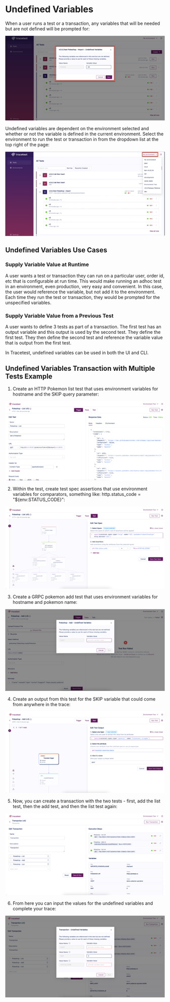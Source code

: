 # Undefined Variables

When a user runs a test or a transaction, any variables that will be needed but are not defined will be prompted for:

![Undefined Variables Modal](../img/undefined-variables-modal.png)

Undefined variables are dependent on the environment selected and whether or not the variable is defined in the current environment. Select the environment to run the test or transaction in from the dropdown list at the top right of the page:

![Select Environment Drop Down](../img/select-environment-drop-down.png)

## **Undefined Variables Use Cases**

### **Supply Variable Value at Runtime** 

A user wants a test or transaction they can run on a particular user, order id, etc that is configurable at run time. This would make running an adhoc test in an environment, even production, very easy and convenient. In this case, the user would reference the variable, but not add it to the environment. Each time they run the test or transaction, they would be prompted for the unspecified variables.

### **Supply Variable Value from a Previous Test**

A user wants to define 3 tests as part of a transaction. The first test has an output variable and this output is used by the second test. They define the first test. They then define the second test and reference the variable value that is output from the first test. 

In Tracetest, undefined variables can be used in both the UI and CLI. 

## **Undefined Variables Transaction with Multiple Tests Example**

1. Create an HTTP Pokemon list test that uses environment variables for hostname and the SKIP query parameter:

![Create Pokemon List](../img/pokeshop-list.png)

2. Within the test, create test spec assertions that use environment variables for comparators, something like: http.status_code = "${env:STATUS_CODE}":

![Create Test Spec Assertionsl](../img/create-test-spec-assertions.png)

3. Create a GRPC pokemon add test that uses environment variables for hostname and pokemon name:

![Create GRPC](../img/create-grpc.png)

4. Create an output from this test for the SKIP variable that could come from anywhere in the trace:

![Test Output](../img/test-output.png)

5. Now, you can create a transaction with the two tests - first, add the list test, then the add test, and then the list test again:

![Create Transaction](../img/create-transaction.png)

6. From here you can input the values for the undefined variables and complete your trace:

![Input Values](../img/input-values.png)